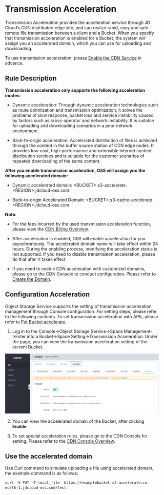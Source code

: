 # Transmission Acceleration

Transmission Acceleration provides the acceleration service through JD Cloud’s CDN distributed edge site, and can realize rapid, easy and safe remote file transmission between a client and a Bucket. When you specify that transmission acceleration is enabled for a Bucket, the system will assign you an accelerated domain, which you can use for uploading and downloading.

To use transmission acceleration, please [Enable the CDN Service](https://docs.jdcloud.com/en/cdn/open-cdn-service) in advance.

## Rule Description

**Transmission acceleration only supports the following acceleration modes:**

- Dynamic acceleration: Through dynamic acceleration technologies such as route optimization and transmission optimization, it solves the problems of slow response, packet loss and service instability caused by factors such as cross-operator and network instability. It is suitable for uploading and downloading scenarios in a poor network environment.

- Back-to-origin acceleration: Accelerated distribution of files is achieved through the content in the buffer source station of CDN edge nodes. It provides low-cost, high-performance and extensible Internet content distribution services and is suitable for the customer scenarios of repeated downloading of the same content.

**After you enable transmission acceleration, OSS will assign you the following accelerated domain:**

- Dynamic accelerated domain: \<BUCKET\>.s3-accelerate.\<REGION\>.jdcloud-oss.com

- Back-to-origin Accelerated Domain: \<BUCKET\>.s3-cache-accelerate.\<REGION\>.jdcloud-oss.com

**Note:**

- For the fees incurred by the used transmission acceleration function, please view the [CDN Billing Overview](https://docs.jdcloud.com/en/cdn/billing-overview).

- After acceleration is enabled, OSS will enable acceleration for you asynchronously. The accelerated domain name will take effect within 24 hours. During the enabling process, modifying the acceleration status is not supported. If you need to disable transmission acceleration, please do that after it takes effect.

- If you need to enable CDN acceleration with customized domains, please go to the CDN Console to conduct configuration. Please refer to [Create the Domain](https://docs.jdcloud.com/en/cdn/create-domain).

## Configuration Acceleration

Object Storage Service supports the setting of transmission acceleration management through Console configuration. For setting steps, please refer to the following contents. To set transmission acceleration with APIs, please refer to [Put Bucket accelerate](../../API-Reference-S3-Compatible/Compatibility-API/Operations-On-Bucket/PUT-Bucket-accelerate.md).

1. Log in to the Console->Object Storage Service->Space Management->Enter into a Bucket->Space Setting->Transmission Acceleration. Under the page, you can view the transmission acceleration setting of the current Bucket.

![accelerate-1](../../../../../image/Object-Storage-Service/OSS-164.png)

2. You can view the accelerated domain of the Bucket, after clicking **Enable**.

3. To set special acceleration rules, please go to the CDN Console for setting. Please refer to the [CDN Console Overview](https://docs.jdcloud.com/en/cdn/console-introduction).

## Use the accelerated domain

Use Curl command to simulate uploading a file using accelerated domain, the example command is as follows:

```
curl -X PUT -T local_file  https://examplebucket.s3-accelerate.cn-north-1.jdcloud-oss.com/test
```

